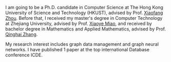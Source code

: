 I am going to be a Ph.D. candidate in Computer Science at The Hong Kong University of Science and Technology (HKUST), advised by Prof. [Xiaofang Zhou](https://sites.google.com/view/xiaofang-zhou). 
Before that, I received my master's degree in Computer Technology at Zhejiang University, advised by Prof. [Xiaoye Miao](https://person.zju.edu.cn/miaoxy_cn), and received by bachelor degree in Mathematics and Applied Mathematics, advised by Prof. [Qinghai Zhang](https://person.zju.edu.cn/qinghai/780774.html). 

My research interest includes graph data management and graph neural networks. I have published 1 paper at the top international Database conference ICDE. 